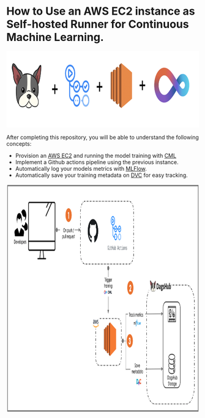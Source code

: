 # How to Use an AWS EC2 instance as Self-hosted Runner for Continuous Machine Learning.   

<p align="center">
  <img src="./images/dagshub_cml_gitact_ec2.png" alt="DagsHub + Actions + EC2 + CML" height="200"/>
</p>

After completing this repository, you will be able to understand the following concepts: 
- Provision an [AWS EC2](https://aws.amazon.com/fr/ec2/) and running the model training with [CML](https://cml.dev/)
- Implement a Github actions pipeline using the previous instance. 
- Automatically log your models metrics with [MLFlow](https://mlflow.org/). 
- Automatically save your training metadata on [DVC](https://dvc.org/) for easy tracking. 

<p align="center">
  <img src="./images/general_workflow.png" alt="MLOps Workflow" height="600" width="1200"/>
</p>
